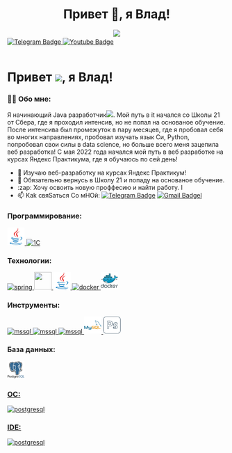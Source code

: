 <h1 align="center">Привет 👋, я Влад!</h1>
<div id="header" align="center">
  <img src="https://media.giphy.com/media/M9gbBd9nbDrOTu1Mqx/giphy.gif" width="100"/>
</div>

<div id="badges">
  </a>
  <a href="https://t.me/vlglinin" align="center">
    <img src="https://img.shields.io/badge/Telegram-2CA5E0?style=for-the-badge&logo=telegram&logoColor=white" alt="Telegram Badge"/>
  </a>
  
  </a>
  <a href="https://www.youtube.com/@NeuCHil" align="center">
    <img src="https://img.shields.io/badge/YouTube-red?style=for-the-badge&logo=youtube&logoColor=white" alt="Youtube Badge"/>
  </a>
</div>

<img src="https://komarev.com/ghpvc/?username=vglinin&style=flat-square&color=blue" alt=""/>

<h1>
  Привет <img src="https://media.giphy.com/media/hvRJCLFzcasrR4ia7z/giphy.gif" width="30px"/>, я Влад!
  
</h1>

### :man_technologist: Обо мне:
Я начинающий Java разработчик<img src="https://media.giphy.com/media/WUlplcMpOCEmTGBtBWl/giphy.gif" width="30px">. Мой путь в it начался со Школы 21 от Сбера, где я проходил интенсив, но не попал на основаное обучение. После интенсива был промежуток в пару месяцев, где я пробовал себя во многих направлениях, пробовал изучать язык Си, Python, попробовал свои силы в data science, но больше всего меня зацепила веб разработка! С мая 2022 года начался мой путь в веб разработке на курсах Яндекс Практикума, где я обучаюсь по сей день!
- :telescope: Изучаю веб-разработку на курсах Яндекс Практикум!
- :seedling: Обязательно вернусь в Школу 21 и попаду на основаное обучение.
- :zар: Хочу освоить новую проффесию и найти работу.
І
- :mailbox: Kak свяSаться Cо мHOй: [![Telegram Badge](https://img.shields.io/badge/-vlglinin-blue?style=flat&logo=Telegram&logoColor=white)](https://t.me/vlglinin) [![Gmail Badgel](https://img.shields.io/badge/Gmail-D14836?style=for-the-badge&logo=gmail&logoColor=white)](mailto:glinin.vlad.2002@mail.ru)

</p>
<h3 align="left">Программирование:</h3>
<p align="left"> 
  </a> 
  <a href="https://www.java.com" target="_blank" rel="noreferrer"> 
    <img src="https://raw.githubusercontent.com/devicons/devicon/master/icons/java/java-original.svg" alt="java" width="40" height="40"/>  
  <a href="https://1c.ru/" target="_blank" rel="noreferrer"> 
    <img src="https://github.com/vglinin/vglinin/assets/156716430/930df78f-1650-402f-9081-ae2cf9dd4199" alt="1С" width="40" height="40"/> 
  </a> 
</p>
    
<h3 align="left">Технологии:</h3>
<p align="left"> 
  </a> 
  <a href="https://spring.io/" target="_blank" rel="noreferrer"> 
          <img src="https://www.vectorlogo.zone/logos/springio/springio-icon.svg" alt="spring" width="40" height="40"/> 
        </a> 
        
  </a>
  <a href="https://junit.org/junit5/" target="_blank" rel="noreferrer"> 
           <img src="https://github.com/vglinin/vglinin/assets/156716430/1d8d3a4b-a006-462d-999b-b91a95f05d19" width="40" height="40"/> 
</a>

</a> 
  <a href="https://www.java.com" target="_blank" rel="noreferrer"> 
    <img src="https://raw.githubusercontent.com/devicons/devicon/master/icons/java/java-original.svg" alt="java" width="40" height="40"/> 
  </a> 
 
</a>
  <a href="https://hibernate.org/" target="_blank" rel="noreferrer"> 
  <img src="https://github.com/vglinin/vglinin/assets/156716430/02ea3c0c-ad95-42e8-b33d-1cfb0c7ed85c" alt="docker" width="40" height="40"/> 
</a>
 
 </a>
  <a href="https://www.docker.com/" target="_blank" rel="noreferrer"> 
  <img src="https://raw.githubusercontent.com/devicons/devicon/master/icons/docker/docker-original-wordmark.svg" alt="docker" width="40" height="40"/> 
</a>  
</p>

<h3 align="left">Инструменты:</h3>
<p align="left"> 

</a>
  <a href="https://gradle.org/" target="_blank" rel="noreferrer"> 
    <img src="https://github.com/vglinin/vglinin/assets/156716430/263d07a9-91e6-4638-a0ce-522804a31ca6" alt="mssql" width="40" height="40"/> 
  </a> 

  </a>
  <a href="https://maven.apache.org/" target="_blank" rel="noreferrer"> 
    <img src="https://github.com/vglinin/vglinin/assets/156716430/a02233fc-3f7d-45bf-b65f-24c4b5d44552" alt="mssql" width="40" height="40"/> 
  </a> 
  
  </a>
  <a href="https://www.microsoft.com/en-us/sql-server" target="_blank" rel="noreferrer"> 
    <img src="https://www.svgrepo.com/show/303229/microsoft-sql-server-logo.svg" alt="mssql" width="40" height="40"/> 
  </a> 
  
  </a>
  <a href="https://www.mysql.com/" target="_blank" rel="noreferrer"> 
    <img src="https://raw.githubusercontent.com/devicons/devicon/master/icons/mysql/mysql-original-wordmark.svg" alt="mysql" width="40" height="40"/> 
  </a> 
  
  </a>
  <a href="https://www.photoshop.com/en" target="_blank" rel="noreferrer"> 
      <img src="https://raw.githubusercontent.com/devicons/devicon/master/icons/photoshop/photoshop-line.svg" alt="photoshop" width="40" height="40"/> 
    </a> 
</p>

<h3 align="left">База данных:</h3>
<p align="left"> 
    <a href="https://www.postgresql.org" target="_blank" rel="noreferrer">
        <img src="https://raw.githubusercontent.com/devicons/devicon/master/icons/postgresql/postgresql-original-wordmark.svg" alt="postgresql" width="40" height="40"/>
</p>

<h3 align="left">ОС:</h3>
<p align="left"> 
  <a href="https://support.microsoft.com/ru-ru/windows" target="_blank" rel="noreferrer">
        <img src="https://github.com/vglinin/vglinin/assets/156716430/c0961651-cbf8-4426-93e3-c66722fabde6" alt="postgresql" width="40" height="40"/>
</p>

<h3 align="left">IDE:</h3>
<p align="left"> 
   <a href="https://www.jetbrains.com/" target="_blank" rel="noreferrer">
        <img src="https://github.com/vglinin/vglinin/assets/156716430/5976f3b3-0cfd-4bb3-862d-7f35f03d0446" alt="postgresql" width="40" height="40"/>
</p>

